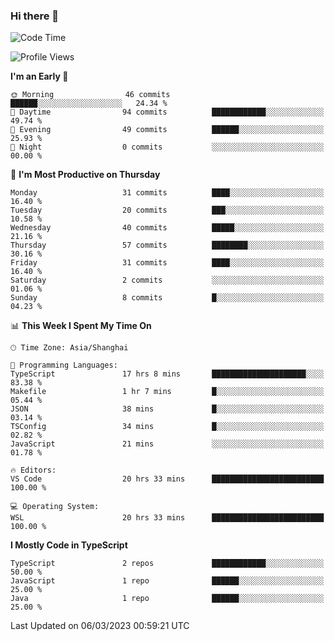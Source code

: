 ### Hi there 👋

<!--
**waynelwz/waynelwz** is a ✨ _special_ ✨ repository because its `README.md` (this file) appears on your GitHub profile.

Here are some ideas to get you started:

- 🔭 I’m currently working on ...
- 🌱 I’m currently learning ...
- 👯 I’m looking to collaborate on ...
- 🤔 I’m looking for help with ...
- 💬 Ask me about ...
- 📫 How to reach me: ...
- 😄 Pronouns: ...
- ⚡ Fun fact: ...
-->

<!--START_SECTION:waka-->
![Code Time](http://img.shields.io/badge/Code%20Time-1%2C106%20hrs%2031%20mins-blue)

![Profile Views](http://img.shields.io/badge/Profile%20Views-0-blue)

**I'm an Early 🐤** 

```text
🌞 Morning                46 commits          ██████░░░░░░░░░░░░░░░░░░░   24.34 % 
🌆 Daytime                94 commits          ████████████░░░░░░░░░░░░░   49.74 % 
🌃 Evening                49 commits          ██████░░░░░░░░░░░░░░░░░░░   25.93 % 
🌙 Night                  0 commits           ░░░░░░░░░░░░░░░░░░░░░░░░░   00.00 % 
```
📅 **I'm Most Productive on Thursday** 

```text
Monday                   31 commits          ████░░░░░░░░░░░░░░░░░░░░░   16.40 % 
Tuesday                  20 commits          ███░░░░░░░░░░░░░░░░░░░░░░   10.58 % 
Wednesday                40 commits          █████░░░░░░░░░░░░░░░░░░░░   21.16 % 
Thursday                 57 commits          ████████░░░░░░░░░░░░░░░░░   30.16 % 
Friday                   31 commits          ████░░░░░░░░░░░░░░░░░░░░░   16.40 % 
Saturday                 2 commits           ░░░░░░░░░░░░░░░░░░░░░░░░░   01.06 % 
Sunday                   8 commits           █░░░░░░░░░░░░░░░░░░░░░░░░   04.23 % 
```


📊 **This Week I Spent My Time On** 

```text
🕑︎ Time Zone: Asia/Shanghai

💬 Programming Languages: 
TypeScript               17 hrs 8 mins       █████████████████████░░░░   83.38 % 
Makefile                 1 hr 7 mins         █░░░░░░░░░░░░░░░░░░░░░░░░   05.44 % 
JSON                     38 mins             █░░░░░░░░░░░░░░░░░░░░░░░░   03.14 % 
TSConfig                 34 mins             █░░░░░░░░░░░░░░░░░░░░░░░░   02.82 % 
JavaScript               21 mins             ░░░░░░░░░░░░░░░░░░░░░░░░░   01.78 % 

🔥 Editors: 
VS Code                  20 hrs 33 mins      █████████████████████████   100.00 % 

💻 Operating System: 
WSL                      20 hrs 33 mins      █████████████████████████   100.00 % 
```

**I Mostly Code in TypeScript** 

```text
TypeScript               2 repos             ████████████░░░░░░░░░░░░░   50.00 % 
JavaScript               1 repo              ██████░░░░░░░░░░░░░░░░░░░   25.00 % 
Java                     1 repo              ██████░░░░░░░░░░░░░░░░░░░   25.00 % 
```




 Last Updated on 06/03/2023 00:59:21 UTC
<!--END_SECTION:waka-->
